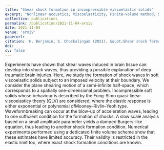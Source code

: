```yaml
---
title: "Shear shock formation in incompressible viscoelastic solids"
excerpt: "Nonlinear acoustics, Viscoelasticity, Finite-volume method, Soft solids, Shock formation, Acceleration waves"
collection: publications
permalink: /publication/2021-11-04-arxiv
date: 2021-11-04
venue: 'arXiv'
paperurl: 
citation: 'H. Berjamin, S. Chockalingam (2021). &quot;Shear shock formation in incompressible viscoelastic solids&quot;, <i>arXiv</i> preprint.'
doi: 
cv: false
---
```


Experiments have shown that shear waves induced in brain tissue can develop into shock waves, thus providing a
possible explanation of deep traumatic brain injuries. Here, we study the formation of shock waves in soft viscoelastic solids subject to an imposed velocity at their boundary. We consider the plane shearing motion of a semi-infinite half-space, which corresponds to a spatially one-dimensional problem. Incompressible soft solids whose behaviour is described by the Fung–Simo quasi-linear viscoelasticy theory (QLV) are considered, where the elastic response is either exponential or polynomial ofMooney–Rivlin–Yeoh type. Waveformbreaking can occur at the blow-up of acceleration waves, leading to one sufficient condition for the formation of shocks. A slow scale analysis based on a small amplitude parameter yields a damped Burgers-like equation, thus leading to another shock formation condition. Numerical experiments performed using a dedicated finite volume scheme show that these estimates have limited accuracy. Their validity is restricted in the elastic limit too, where exact shock formation conditions are known.